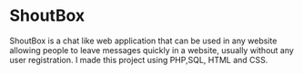 # ShoutBox
ShoutBox is a chat like web application that can be used in any website allowing people to leave messages quickly in a website, usually without any user registration. I made this project using PHP,SQL, HTML and CSS.
